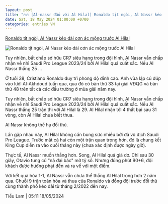 ```yaml
---
layout: post
title: "🔥🔥 [Al-nassr đấu với Al Hilal] Ronaldo tịt ngòi, Al Nassr kéo dài cơn ác mộng trước Al Hilal"
date: Sat, 18 May 2024 01:00:00 +0700
categories: entries VN
---
```

[Ronaldo tịt ngòi, Al Nassr kéo dài cơn ác mộng trước Al Hilal](https://www.tinthethao.com.vn/ronaldo-tit-ngoi-al-nassr-keo-dai-con-ac-mong-truoc-al-hilal-d761183.html)

![Ronaldo tịt ngòi, Al Nassr kéo dài cơn ác mộng trước Al Hilal](https://media.tinthethao.com.vn/resize/534x280/files/bongda/2024/05/18/fav-0541jpg.jpg)

Tuy nhiên, bất chấp sở hữu CR7 siêu hạng trong đội hình, Al Nassr vẫn chấp nhận về nhì Saudi Pro League 2023/24 bởi Al Hilal quá xuất sắc. Nếu Al Nassr thắng 25 ...

Ở tuổi 38, Cristiano Ronaldo duy trì phong độ đỉnh cao. Anh vừa lập cú đúp vào lưới Al-Akhdoud tuần qua, qua đó có bàn thứ 33 tại giải VĐQG và bàn thứ 48 trên tất cả các đấu trường ở mùa giải năm nay.

Tuy nhiên, bất chấp sở hữu CR7 siêu hạng trong đội hình, Al Nassr vẫn chấp nhận về nhì Saudi Pro League 2023/24 bởi Al Hilal quá xuất sắc. Nếu Al Nassr thắng 25 trận thì với Al Hilal là 29. Al Hilal nhận tới 4 thất bại sau 31 vòng, còn Al Hilal chưa biết thua.

Al Nassr không thể hạ đối thủ.

Lần gặp nhau này, Al Hilal không cần bung sức nhiều bởi đã vô địch Saudi Pro League. Trước mắt cả hai còn một trận quan trọng hơn, đó là chung kết King Cup diễn ra vào cuối tháng này (chưa xác định được ngày giờ).

Thực tế, Al Nassr muốn thắng hơn. Song, Al Hilal quá già dơ. Chỉ sau 30 giây, Otavio tung cú "nã đại bác" mở tỷ số. Nhưng đúng phút 90+6, đội khách được hưởng phạt đền và ra về với một điểm.

Với kết quả hòa 1-1, Al Nassr vẫn chưa thể thắng Al Hilal trong hơn 2 năm qua. Chuỗi 9 trận toàn hòa và thua của Ronaldo và đồng đội trước đối thủ cùng thành phố kéo dài từ tháng 2/2022 đến nay.

Tiểu Lam | 05:11 18/05/2024


